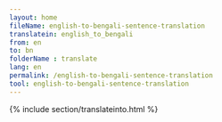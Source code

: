 ```yaml
---
layout: home
fileName: english-to-bengali-sentence-translation
translatein: english_to_bengali
from: en
to: bn
folderName : translate
lang: en
permalink: /english-to-bengali-sentence-translation
tool: english-to-bengali-sentence-translation
---
```

{% include section/translateinto.html %}